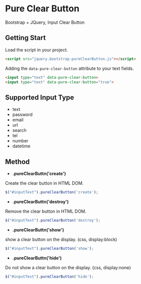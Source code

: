 # Pure Clear Button
Bootstrap + JQuery, Input Clear Button

## Getting Start
Load the script in your project.
```html
<script src="jquery.bootstrap-pureClearButton.js"></script>
```

Adding the `data-pure-clear-button` attribute to your text fields.
```html
<input type="text" data-pure-clear-button>
<input type="text" data-pure-clear-button="true">
```

## Supported Input Type
+ text
+ password
+ email
+ url
+ search
+ tel
+ number
+ datetime

## Method
+ __.pureClearButtn('create')__

Create the clear button in HTML DOM.
```javascript
$("#inputText").pureClearButton('create');
```
+ __.pureClearButtn('destroy')__

Remove the clear button in HTML DOM.
```javascript
$("#inputText").pureClearButton('destroy');
```

+ __.pureClearButtn('show')__

show a clear button on the display. (css, display:block)
```javascript
$("#inputText").pureClearButton('show');
```

+ __.pureClearButtn('hide')__

Do not show a clear button on the display. (css, display:none)
```javascript
$("#inputText").pureClearButton('hide');
```
